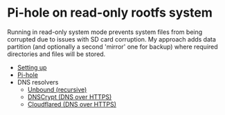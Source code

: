 # Pi-hole on read-only rootfs system

Running in read-only system mode prevents system files from being corrupted due to issues with SD card corruption.
My approach adds data partition (and optionally a second 'mirror' one for backup) where required directories and files will be stored.

- [Setting up](/01%20Read-only%20system.md)
- [Pi-hole](/02%20Pi-hole.md)
- DNS resolvers
	- [Unbound (recursive)](/02-1%20Unbound.md)
	- [DNSCrypt (DNS over HTTPS)](/02-2%20DNSCrypt.md)
	- [Cloudflared (DNS over HTTPS)](/02-3%20Cloudflared.md)

